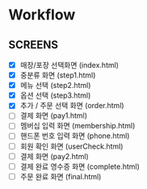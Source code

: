 # Workflow

## SCREENS

- [x] 매장/포장 선택화면 (index.html)
- [x] 중분류 화면 (step1.html)
- [x] 메뉴 선택 (step2.html)
- [x] 옵션 선택 (step3.html)
- [x] 추가 / 주문 선택 화면 (order.html)
- [ ] 결제 화면 (pay1.html)
- [ ] 멤버십 입력 화면 (membership.html)
- [ ] 핸드폰 번호 입력 화면 (phone.html)
- [ ] 회원 확인 화면 (userCheck.html)
- [ ] 결제 화면 (pay2.html)
- [ ] 결제 완료 영수증 화면 (complete.html)
- [ ] 주문 완료 화면 (final.html)
